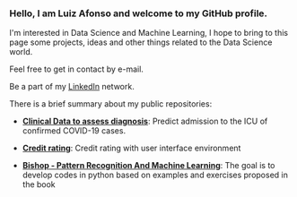 ### Hello, I am Luiz Afonso and welcome to my GitHub profile.

I'm interested in Data Science and Machine Learning, I hope to bring to this page some projects, ideas and other things related to the Data Science world. 

Feel free to get in contact by e-mail.

Be a part of my [LinkedIn](https://www.linkedin.com/in/luiz-afonso-dos-santos/) network.

There is a brief summary about my public repositories:

- **[Clinical Data to assess diagnosis](https://github.com/Luiz-sj/Clinical_Data_to_assess_diagnosis)**: Predict admission to the ICU of confirmed COVID-19 cases.

- **[Credit rating](https://github.com/Luiz-sj/Credit_rating)**: Credit rating with user interface environment

- **[Bishop - Pattern Recognition And Machine Learning](https://github.com/Luiz-sj/PRAML)**: The goal is to develop codes in python based on examples and exercises proposed in the book
